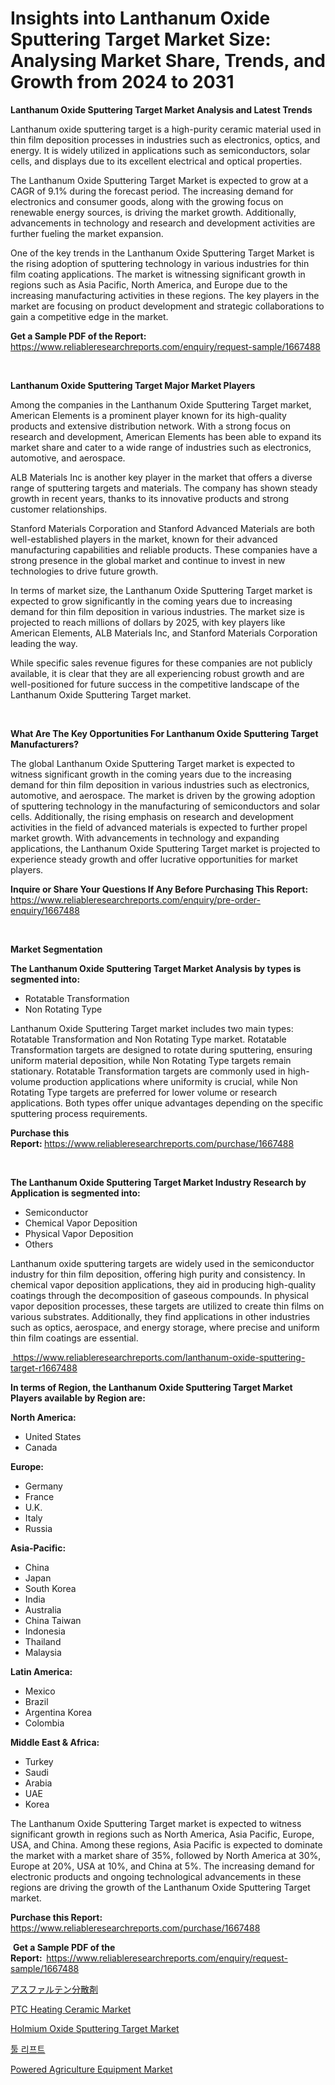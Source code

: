 <p><h1>Insights into Lanthanum Oxide Sputtering Target Market Size: Analysing Market Share, Trends, and Growth from 2024 to 2031</h1></p><p><strong>Lanthanum Oxide Sputtering Target Market Analysis and Latest Trends</strong></p>
<p><p>Lanthanum oxide sputtering target is a high-purity ceramic material used in thin film deposition processes in industries such as electronics, optics, and energy. It is widely utilized in applications such as semiconductors, solar cells, and displays due to its excellent electrical and optical properties.</p><p>The Lanthanum Oxide Sputtering Target Market is expected to grow at a CAGR of 9.1% during the forecast period. The increasing demand for electronics and consumer goods, along with the growing focus on renewable energy sources, is driving the market growth. Additionally, advancements in technology and research and development activities are further fueling the market expansion.</p><p>One of the key trends in the Lanthanum Oxide Sputtering Target Market is the rising adoption of sputtering technology in various industries for thin film coating applications. The market is witnessing significant growth in regions such as Asia Pacific, North America, and Europe due to the increasing manufacturing activities in these regions. The key players in the market are focusing on product development and strategic collaborations to gain a competitive edge in the market.</p></p>
<p><strong>Get a Sample PDF of the Report:&nbsp;</strong> <a href="https://www.reliableresearchreports.com/enquiry/request-sample/1667488">https://www.reliableresearchreports.com/enquiry/request-sample/1667488</a></p>
<p>&nbsp;</p>
<p><strong>Lanthanum Oxide Sputtering Target Major Market Players</strong></p>
<p><p>Among the companies in the Lanthanum Oxide Sputtering Target market, American Elements is a prominent player known for its high-quality products and extensive distribution network. With a strong focus on research and development, American Elements has been able to expand its market share and cater to a wide range of industries such as electronics, automotive, and aerospace.</p><p>ALB Materials Inc is another key player in the market that offers a diverse range of sputtering targets and materials. The company has shown steady growth in recent years, thanks to its innovative products and strong customer relationships.</p><p>Stanford Materials Corporation and Stanford Advanced Materials are both well-established players in the market, known for their advanced manufacturing capabilities and reliable products. These companies have a strong presence in the global market and continue to invest in new technologies to drive future growth.</p><p>In terms of market size, the Lanthanum Oxide Sputtering Target market is expected to grow significantly in the coming years due to increasing demand for thin film deposition in various industries. The market size is projected to reach millions of dollars by 2025, with key players like American Elements, ALB Materials Inc, and Stanford Materials Corporation leading the way.</p><p>While specific sales revenue figures for these companies are not publicly available, it is clear that they are all experiencing robust growth and are well-positioned for future success in the competitive landscape of the Lanthanum Oxide Sputtering Target market.</p></p>
<p>&nbsp;</p>
<p><strong>What Are The Key Opportunities For Lanthanum Oxide Sputtering Target Manufacturers?</strong></p>
<p><p>The global Lanthanum Oxide Sputtering Target market is expected to witness significant growth in the coming years due to the increasing demand for thin film deposition in various industries such as electronics, automotive, and aerospace. The market is driven by the growing adoption of sputtering technology in the manufacturing of semiconductors and solar cells. Additionally, the rising emphasis on research and development activities in the field of advanced materials is expected to further propel market growth. With advancements in technology and expanding applications, the Lanthanum Oxide Sputtering Target market is projected to experience steady growth and offer lucrative opportunities for market players.</p></p>
<p><strong>Inquire or Share Your Questions If Any Before Purchasing This Report:</strong> <a href="https://www.reliableresearchreports.com/enquiry/pre-order-enquiry/1667488">https://www.reliableresearchreports.com/enquiry/pre-order-enquiry/1667488</a></p>
<p>&nbsp;</p>
<p><strong>Market Segmentation</strong></p>
<p><strong>The Lanthanum Oxide Sputtering Target Market Analysis by types is segmented into:</strong></p>
<p><ul><li>Rotatable Transformation</li><li>Non Rotating Type</li></ul></p>
<p><p>Lanthanum Oxide Sputtering Target market includes two main types: Rotatable Transformation and Non Rotating Type market. Rotatable Transformation targets are designed to rotate during sputtering, ensuring uniform material deposition, while Non Rotating Type targets remain stationary. Rotatable Transformation targets are commonly used in high-volume production applications where uniformity is crucial, while Non Rotating Type targets are preferred for lower volume or research applications. Both types offer unique advantages depending on the specific sputtering process requirements.</p></p>
<p><strong>Purchase this Report:&nbsp;</strong><a href="https://www.reliableresearchreports.com/purchase/1667488">https://www.reliableresearchreports.com/purchase/1667488</a></p>
<p>&nbsp;</p>
<p><strong>The Lanthanum Oxide Sputtering Target Market Industry Research by Application is segmented into:</strong></p>
<p><ul><li>Semiconductor</li><li>Chemical Vapor Deposition</li><li>Physical Vapor Deposition</li><li>Others</li></ul></p>
<p><p>Lanthanum oxide sputtering targets are widely used in the semiconductor industry for thin film deposition, offering high purity and consistency. In chemical vapor deposition applications, they aid in producing high-quality coatings through the decomposition of gaseous compounds. In physical vapor deposition processes, these targets are utilized to create thin films on various substrates. Additionally, they find applications in other industries such as optics, aerospace, and energy storage, where precise and uniform thin film coatings are essential.</p></p>
<p><a href="https://www.reliableresearchreports.com/lanthanum-oxide-sputtering-target-r1667488">&nbsp;https://www.reliableresearchreports.com/lanthanum-oxide-sputtering-target-r1667488</a></p>
<p><strong>In terms of Region, the Lanthanum Oxide Sputtering Target Market Players available by Region are:</strong></p>
<p>
    <p> <strong> North America: </strong>
        <ul>
            <li>United States</li>
            <li>Canada</li>
        </ul>
        </p> 
    <p> <strong> Europe: </strong>
        <ul>
            <li>Germany</li>
            <li>France</li>
            <li>U.K.</li>
            <li>Italy</li>
            <li>Russia</li>
        </ul>
        </p> 
    <p> <strong> Asia-Pacific: </strong>
        <ul>
            <li>China</li>
            <li>Japan</li>
            <li>South Korea</li>
            <li>India</li>
            <li>Australia</li>
            <li>China Taiwan</li>
            <li>Indonesia</li>
            <li>Thailand</li>
            <li>Malaysia</li>
        </ul>
        </p> 
    <p> <strong> Latin America: </strong>
        <ul>
            <li>Mexico</li>
            <li>Brazil</li>
            <li>Argentina Korea</li>
            <li>Colombia</li>
        </ul>
        </p> 
    <p> <strong> Middle East & Africa: </strong>
        <ul>
            <li>Turkey</li>
            <li>Saudi</li>
            <li>Arabia</li>
            <li>UAE</li>
            <li>Korea</li>
        </ul>
    </p>
    </p>
<p><p>The Lanthanum Oxide Sputtering Target market is expected to witness significant growth in regions such as North America, Asia Pacific, Europe, USA, and China. Among these regions, Asia Pacific is expected to dominate the market with a market share of 35%, followed by North America at 30%, Europe at 20%, USA at 10%, and China at 5%. The increasing demand for electronic products and ongoing technological advancements in these regions are driving the growth of the Lanthanum Oxide Sputtering Target market.</p></p>
<p><strong>Purchase this Report: </strong><a href="https://www.reliableresearchreports.com/purchase/1667488">https://www.reliableresearchreports.com/purchase/1667488</a></p>
<p>&nbsp;<strong>Get a Sample PDF of the Report:&nbsp;&nbsp;</strong><a href="https://www.reliableresearchreports.com/enquiry/request-sample/1667488">https://www.reliableresearchreports.com/enquiry/request-sample/1667488</a></p>
<p><strong></strong></p>
<p><p><a href="https://github.com/dzy793153605/Market-Research-Report-List-2/blob/main/717643457085.md">アスファルテン分散剤</a></p><p><a href="https://issuu.com/reportprime-2/docs/ptc-heating-ceramic-market-size-2030.pptx">PTC Heating Ceramic Market</a></p><p><a href="https://github.com/Sarissaschmalingtr6fz2739/Market-Research-Report-List-2/blob/main/holmium-oxide-sputtering-target-market.md">Holmium Oxide Sputtering Target Market</a></p><p><a href="https://github.com/wallacBahrtyinger567686/Market-Research-Report-List-1/blob/main/295889355335.md">툴 리프트</a></p><p><a href="https://www.linkedin.com/pulse/powered-agriculture-equipment-market-analysis-sze-forecasted-n4dee">Powered Agriculture Equipment Market</a></p></p>